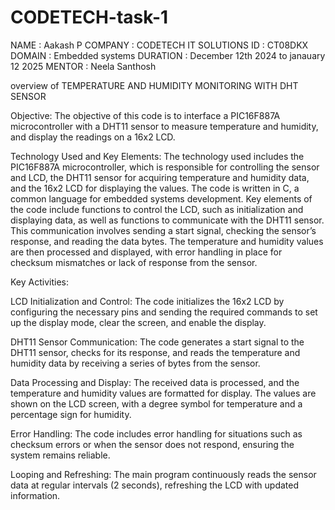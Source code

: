 # CODETECH-task-1
NAME : Aakash P
COMPANY : CODETECH IT SOLUTIONS
ID : CT08DKX
DOMAIN : Embedded systems
DURATION : December 12th 2024 to janauary 12 2025
MENTOR : Neela Santhosh

overview of TEMPERATURE AND HUMIDITY MONITORING WITH DHT SENSOR

Objective:
The objective of this code is to interface a PIC16F887A microcontroller with a DHT11 sensor to measure temperature and humidity, and display the readings on a 16x2 LCD.

Technology Used and Key Elements:
The technology used includes the PIC16F887A microcontroller, which is responsible for controlling the sensor and LCD, the DHT11 sensor for acquiring temperature and humidity data, and the 16x2 LCD for displaying the values. The code is written in C, a common language for embedded systems development. Key elements of the code include functions to control the LCD, such as initialization and displaying data, as well as functions to communicate with the DHT11 sensor. This communication involves sending a start signal, checking the sensor’s response, and reading the data bytes. The temperature and humidity values are then processed and displayed, with error handling in place for checksum mismatches or lack of response from the sensor.

Key Activities:

LCD Initialization and Control:
The code initializes the 16x2 LCD by configuring the necessary pins and sending the required commands to set up the display mode, clear the screen, and enable the display.

DHT11 Sensor Communication:
The code generates a start signal to the DHT11 sensor, checks for its response, and reads the temperature and humidity data by receiving a series of bytes from the sensor.

Data Processing and Display:
The received data is processed, and the temperature and humidity values are formatted for display. The values are shown on the LCD screen, with a degree symbol for temperature and a percentage sign for humidity.

Error Handling:
The code includes error handling for situations such as checksum errors or when the sensor does not respond, ensuring the system remains reliable.

Looping and Refreshing:
The main program continuously reads the sensor data at regular intervals (2 seconds), refreshing the LCD with updated information.
